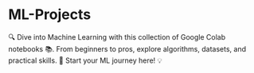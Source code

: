 # ML-Projects
🔍 Dive into Machine Learning with this collection of Google Colab notebooks 📚. From beginners to pros, explore algorithms, datasets, and practical skills. 🚀 Start your ML journey here! 💡
